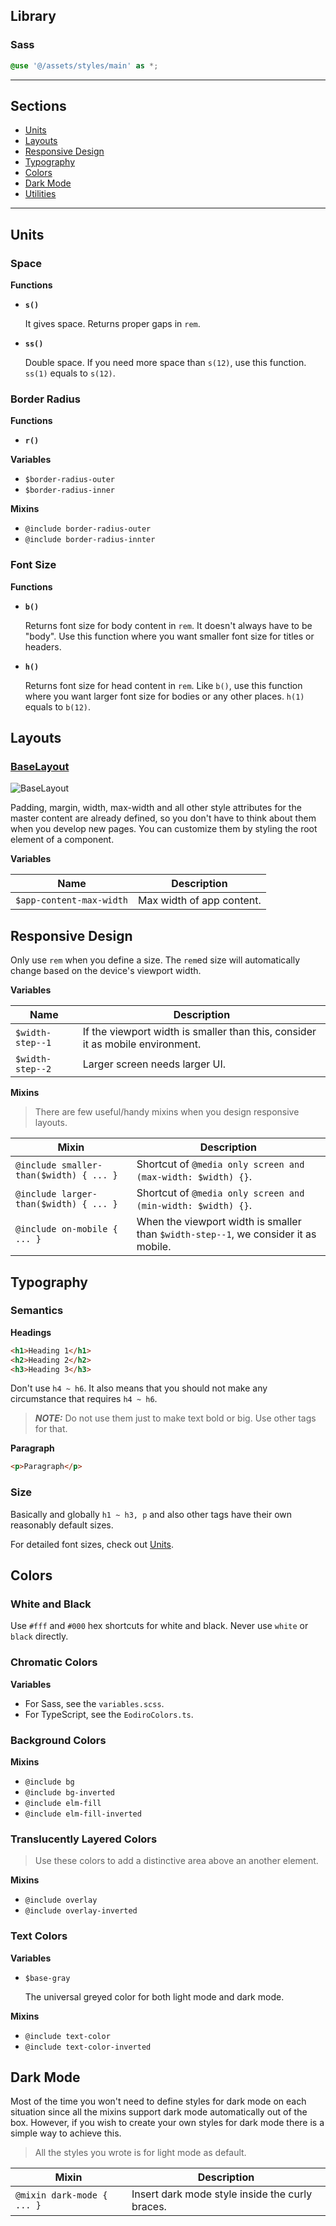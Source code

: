 ## Library

### Sass

```scss
@use '@/assets/styles/main' as *;
```

---

## Sections

- [Units](#units)
- [Layouts](#layouts)
- [Responsive Design](#responsive-design)
- [Typography](#typography)
- [Colors](#colors)
- [Dark Mode](#dark-mode)
- [Utilities](#utilities)

---

## Units

### Space

**Functions**

- **`s()`**

  It gives space. Returns proper gaps in `rem`.

- **`ss()`**

  Double space. If you need more space than `s(12)`, use this function. `ss(1)` equals to `s(12)`.

### Border Radius

**Functions**

- **`r()`**

**Variables**

- `$border-radius-outer`
- `$border-radius-inner`

**Mixins**

- `@include border-radius-outer`
- `@include border-radius-innter`

### Font Size

**Functions**

- **`b()`**

  Returns font size for body content in `rem`. It doesn't always have to be "body". Use this function where you want smaller font size for titles or headers.

- **`h()`**

  Returns font size for head content in `rem`. Like `b()`, use this function where you want larger font size for bodies or any other places. `h(1)` equals to `b(12)`.

## Layouts

### [BaseLayout](docs/wiki/UI-Components.md/#baselayout)

![BaseLayout](https://user-images.githubusercontent.com/19797697/75721464-c17e4700-5d1b-11ea-8b4d-2fcff33c5cd4.png)

Padding, margin, width, max-width and all other style attributes for the master content are already defined, so you don't have to think about them when you develop new pages. You can customize them by styling the root element of a component.

**Variables**

| Name                     | Description               |
| ------------------------ | ------------------------- |
| `$app-content-max-width` | Max width of app content. |

## Responsive Design

Only use `rem` when you define a size. The `rem`ed size will automatically change based on the device's viewport width.

**Variables**

| Name             | Description                                                                    |
| ---------------- | ------------------------------------------------------------------------------ |
| `$width-step--1` | If the viewport width is smaller than this, consider it as mobile environment. |
| `$width-step--2` | Larger screen needs larger UI.                                                 |

**Mixins**

> There are few useful/handy mixins when you design responsive layouts.

| Mixin                                   | Description                                                                         |
| --------------------------------------- | ----------------------------------------------------------------------------------- |
| `@include smaller-than($width) { ... }` | Shortcut of `@media only screen and (max-width: $width) {}`.                        |
| `@include larger-than($width) { ... }`  | Shortcut of `@media only screen and (min-width: $width) {}`.                        |
| `@include on-mobile { ... }`            | When the viewport width is smaller than `$width-step--1`, we consider it as mobile. |

## Typography

### Semantics

**Headings**

```html
<h1>Heading 1</h1>
<h2>Heading 2</h2>
<h3>Heading 3</h3>
```

Don't use `h4 ~ h6`. It also means that you should not make any circumstance that requires `h4 ~ h6`.

> **_NOTE:_** Do not use them just to make text bold or big. Use other tags for that.

**Paragraph**

```html
<p>Paragraph</p>
```

### Size

Basically and globally `h1 ~ h3, p` and also other tags have their own reasonably default sizes.

For detailed font sizes, check out [Units](#units).

## Colors

### White and Black

Use `#fff` and `#000` hex shortcuts for white and black. Never use `white` or `black` directly.

### Chromatic Colors

**Variables**

- For Sass, see the `variables.scss`.
- For TypeScript, see the `EodiroColors.ts`.

### Background Colors

**Mixins**

- `@include bg`
- `@include bg-inverted`
- `@include elm-fill`
- `@include elm-fill-inverted`

### Translucently Layered Colors

> Use these colors to add a distinctive area above an another element.

**Mixins**

- `@include overlay`
- `@include overlay-inverted`

### Text Colors

**Variables**

- `$base-gray`

  The universal greyed color for both light mode and dark mode.

**Mixins**

- `@include text-color`
- `@include text-color-inverted`

## Dark Mode

Most of the time you won't need to define styles for dark mode on each situation since all the mixins support dark mode automatically out of the box. However, if you wish to create your own styles for dark mode there is a simple way to achieve this.

> All the styles you wrote is for light mode as default.

| Mixin                      | Description                                     |
| -------------------------- | ----------------------------------------------- |
| `@mixin dark-mode { ... }` | Insert dark mode style inside the curly braces. |
